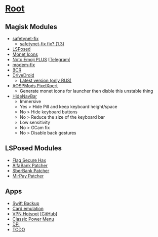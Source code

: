 # [Root](./)

## Magisk Modules

- [safetynet-fix](https://github.com/kdrag0n/safetynet-fix/releases)
  - [safetynet-fix fix? (1.3)](https://github.com/Displax/safetynet-fix/releases)
- [LSPosed](https://github.com/LSPosed/LSPosed/releases)
- [Monet Icons](https://github.com/Syoker/extra-themed-icons/releases)
- [Noto Emoji PLUS](https://www.patreon.com/RKBDI) [[Telegram](https://t.me/rkbdiemoji)]
- [modem-fix](https://github.com/Displax/modem-fix/releases)
- [BCR](https://github.com/chenxiaolong/BCR/releases)
- [DriveDroid](https://github.com/overzero-git/DriveDroid-fix-Magisk-module)
  - [Latest version (only RUS)](https://4pda.to/forum/index.php?showtopic=915158&view=findpost&p=121164720)
- [~~AOSPMods~~ PixelXpert](https://github.com/siavash79/PixelXpert/releases)
  - Generate monet icons for launcher then disble this unstable thing
- [HideNavBar](https://github.com/Magisk-Modules-Alt-Repo/HideNavBar/releases)
  - Immersive
  - Yes > Hide Pill and keep keyboard height/space
  - No > Hide keyboard buttons
  - No > Reduce the size of the keyboard bar
  - Low sensitivity
  - No > GCam fix
  - No > Disable back gestures

## LSPosed Modules

- [Flag Secure Hax](https://github.com/Xposed-Modules-Repo/com.varuns2002.disable_flag_secure)
- [AlfaBank Patcher](https://github.com/Xposed-Modules-Repo/ru.bluecat.alfabankpatcher)
- [SberBank Patcher](https://github.com/Xposed-Modules-Repo/ru.bluecat.sberbankpatcher)
- [MirPay Patcher](https://github.com/Xposed-Modules-Repo/ru.bluecat.mirpaysecurity)

## Apps

- [Swift Backup](https://play.google.com/store/apps/details?id=org.swiftapps.swiftbackup)
- [Card emulation](https://play.google.com/store/apps/details?id=com.yuanwofei.cardemulator.pro)
- [VPN Hotspot](https://play.google.com/store/apps/details?id=be.mygod.vpnhotspot) [[GitHub](https://github.com/Mygod/VPNHotspot/releases)]
- [Classic Power Menu](https://github.com/KieronQuinn/ClassicPowerMenu/releases)
- [DPI](https://github.com/nomoresat/DPITunnel-android/releases)
- [TODO](https://github.com/stars/barsikus007/lists/neckbeard-android)
